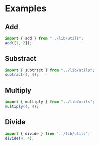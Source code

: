# Examples

## Add

```typescript
import { add } from "../lib/utils";
add([1, 2]);
```

## Substract

```typescript
import { subtract } from "../lib/utils";
subtract(4, 4);
```

## Multiply

```typescript
import { multiply } from "../lib/utils";
multiply(4, 4);
```

## Divide

```typescript
import { divide } from "../lib/utils";
divide(4, 4);
```
